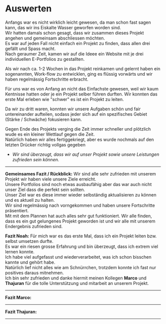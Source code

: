 # Auswerten
Anfangs war es nicht wirklich leicht gewesen, da man schon fast sagen kann, das wir ins Eiskalte Wasser geworfen worden sind.<br>
Wir hatten damals schon gesagt, dass wir zusammen dieses Projekt angehen und gemeinsam abschliessen möchten.<br>
Es war auf jeden Fall nicht einfach ein Projekt zu finden, dass allen drei gefällt und Spass macht.<br>
Nach geraumer Zeit, kamen wir auf die Ideee ein Website mit je drei individuellen E-Portfolios zu gestallten.<br>

Als wir nach ca. 1-2 Wochen in das Projekt reinkamen und gelernt haben ein sogenannten, Work-flow zu entwicklen, ging es flüssig vorwärts und wir haben regelmässig Fortschritte erbracht.

Für uns war es von Anfang an nicht das Einfachste gewesen, weil wir kaum Kentnisse hatten oder je ein Projekt selber führen durften.
Wir konnten das erste Mal erleben wie "schwer" es ist ein Projekt zu leiten.<br>

Da wir zu dritt waren, konnten wir unsere Aufgaben schön und fair untereinander aufteilen, sodass jeder sich auf ein spezifisches Gebiet (Stärke / Schwäche) fokusieren kann.<br>

Gegen Ende des Projekts verging die Zeit immer schneller und plötzlich wude es ein kleiner Wettlauf gegen die Zeit.<br>
Natürlich haben wir alles fertiggekriegt, aber es wurde nochmals auf den letzten Drücker richtig vollgas gegeben<br>

 - *Wir sind überzeugt, dass wir auf unser Projekt sowie unsere Leistungen zufrieden sein können.*

---

**Gemeinsames Fazit / Rückblick:**
Wir sind alle sehr zufrieden mit unserem Projekt wir haben viele unsere Ziele erreicht.<br>
Unsere Portfolios sind noch etwas ausbaufähig aber das war auch nicht unser Ziel dass die perfekt sein sollten.<br>
Unser Ziel war es diese immer wieder selbständig aktualisieren zu können und es aktuell zu halten.<br>
Wir sind regelmässig nach vorngekommen und haben unsere Fortschritte präsentiert.<br>
Mit mit dem Plannen hat auch alles sehr gut funktioniert. Wir alle finden, dass es ein gut gelungenes Projekt geworden ist und wir alle mit unserem Endergebnis zufrieden sind.


**Fazit Noah:**
Für mich war es das erste Mal, dass ich ein Projekt leiten bzw. selbst umsetzen durfte.<br>
Es war ein riesen grosse Erfahrung und bin überzeugt, dass ich extrem viel lernen konnte.<br>
Ich habe viel aufgefasst und wiederverarbeitet, was ich schon bisschen kannte und gehört habe.<br>
Natürlich lief nicht alles wie am Schnürrchen, trotzdem konnte ich fast nur positives daraus mitnehmen.<br>
Ich bin sehr zufrieden und danke hiermit meinen Kollegen **Marco** und **Thajuran** für die tolle Unterstützung und mitarbeit an unserem Projekt.

---

**Fazit Marco:**

---

**Fazit Thajuran:**

---
